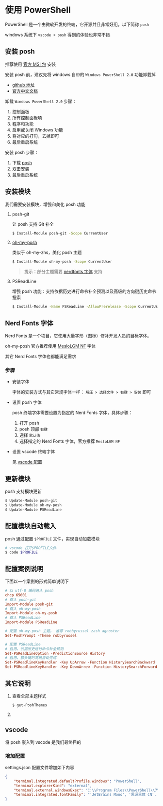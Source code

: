 # 使用 PowerShell

PowerShell 是一个由微软开发的终端，它开源并且非常好用，以下简称 `posh`

windows 系统下 `vscode + posh` 得到的体验也非常不错

## 安装 posh

推荐使用 [官方 MSI 包](https://github.com/PowerShell/PowerShell/releases/download/v7.2.0/PowerShell-7.2.0-win-x64.msi) 安装

安装 posh 前，建议先将 windows 自带的 `Windows PowerShell 2.0` 功能卸载掉

-   [github 地址](https://github.com/PowerShell/PowerShell/)
-   [官方中文文档](https://docs.microsoft.com/zh-cn/powershell/)

卸载 `Windows PowerShell 2.0` 步骤：

1. 控制面板
2. 所有控制面板项
3. 程序和功能
4. 启用或关闭 Windows 功能
5. 将对应的打勾，去掉即可
6. 最后重启系统

安装 posh 步骤：

1. 下载 [posh](https://github.com/PowerShell/PowerShell/releases/download/v7.2.0/PowerShell-7.2.0-win-x64.msi)
2. 双击安装
3. 最后重启系统

## 安装模块

我们需要安装模块，增强和美化 posh 功能

1. posh-git

    让 posh 支持 Git 补全

    ```bash
    $ Install-Module posh-git -Scope CurrentUser
    ```

2. [oh-my-posh](https://ohmyposh.dev/)

    类似于 oh-my-zhs，美化 posh 主题

    ```bash
    $ Install-Module oh-my-posh -Scope CurrentUser
    ```

    > 提示：部分主题需要 [nerdfonts 字体](https://github.com/ryanoasis/nerd-fonts) 支持

3. PSReadLine

    增强 posh 功能：支持依据历史进行命令补全预测以及高级的方向键历史命令搜索

    ```bash
    $ Install-Module -Name PSReadLine -AllowPrerelease -Scope CurrentUser -Force -SkipPublisherCheck
    ```

## Nerd Fonts 字体

Nerd Fonts 是一个项目，它使用大量字形（图标）修补开发人员的目标字体。

oh-my-posh 官方推荐使用 [MesloLGM NF](https://github.com/ryanoasis/nerd-fonts/releases/download/v2.1.0/Meslo.zip) 字体

其它 Nerd Fonts 字体也都能满足需求

### 步骤

-   安装字体

    字体的安装方式与其它常规字体一样： `解压 > 选择文件 > 右键 > 安装` 即可

-   设置 posh 字体

    posh 终端字体需要设置为指定的 Nerd Fonts 字体，具体步骤：

    1. 打开 posh
    2. posh 顶部 `右键`
    3. 选择 `默认值`
    4. 选择指定的 Nerd Fonts 字体，官方推荐 `MesloLGM NF`

-   设置 vscode 终端字体

    见 [vscode 配置](#vscode)

## 更新模块

posh 支持模块更新

```bash
$ Update-Module posh-git
$ Update-Module oh-my-posh
$ Update-Module PSReadLine
```

## 配置模块自动载入

posh 通过配置 `$PROFILE` 文件，实现自动加载模块

```bash
# vscode 打开$PROFILE文件
$ code $PROFILE
```

## 配置案例说明

下面以一个案例的形式简单说明下

```ini
# 以 utf-8 编码进入 posh
chcp 65001
# 载入 posh-git
Import-Module posh-git
# 载入 oh-my-posh
Import-Module oh-my-posh
# 载入 PSReadLine
Import-Module PSReadLine

# 配置 oh-my-posh 主题， 推荐 robbyrussel zash agnoster
Set-PoshPrompt -Theme robbyrussel

# 配置 PSReadLine
# 启用，依据历史进行命令补全预测
Set-PSReadLineOption -PredictionSource History
# 启用，箭头键的高级自动完成
Set-PSReadlineKeyHandler -Key UpArrow -Function HistorySearchBackward
Set-PSReadlineKeyHandler -Key DownArrow -Function HistorySearchForward
```

## 其它说明

1. 查看全部主题样式

    ```bash
    $ get-PoshThemes
    ```

2.

## vscode

将 posh 嵌入到 vscode 是我们最终目的

### 增加配置

settings.json 配置文件增加如下内容

```json
{
    "terminal.integrated.defaultProfile.windows": "PowerShell",
    "terminal.explorerKind": "external",
    "terminal.external.windowsExec": "C:\\Program Files\\PowerShell\\7\\pwsh.exe",
    "terminal.integrated.fontFamily": "'JetBrains Mono', '思源黑体 CN', 'MesloLGM NF'"
}
```
